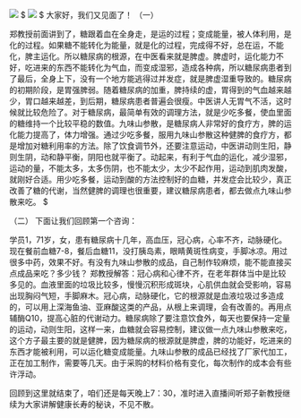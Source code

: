 ![](https://imgtu.com/i/XmcAVf)
$
![](https://imgtu.com/i/XmcePg)
$
大家好，我们又见面了！
（一）

郑教授前面讲到了，糖跟着血在全身走，是运的过程；变成能量，被人体利用，是化的过程。如果糖不能转化为能量，就是化的过程，完成得不好，总在运，不能化，脾主运化。所以糖尿病的根源，在中医看来就是脾虚。脾虚时，运化能力不好，吃进来的东西不能转化为气血，而变成湿邪，造成各种病，所以糖尿病患者到了最后，全身上下，没有一个地方能逃得过并发症，就是脾虚湿重导致的。糖尿病的初期阶段，是胃强脾弱。随着糖尿病的加重，脾持续的虚，胃得到的气血越来越少，胃口越来越差，到后期，糖尿病患者普遍会很瘦。中医讲人无胃气不活，这时候就比较危险了。对于糖尿病，最简单有效的调理方法，就是少吃多餐，使血里面的糖维持一个比较平稳的数值。九味山参散，是糖尿病人非常好的食疗方，脾的运化能力提高了，体力增强。通过少吃多餐，服用九味山参散这种健脾的食疗方，都是增加对糖利用率的方法。除了饮食调节外，还要注意运动，中医讲动则生阳，静则生阴，动和静平衡，阴阳也就平衡了。动起来，有利于气血的运化，减少湿邪，运动的量，不能太多，太多伤阴，也不能太少，太少不起作用，运动到肌肉发酸，就刚好合适。用少吃多餐，运动到酸的方法控制好的血糖，并发症会比较少，真正改善了糖的代谢，当然健脾的调理也很重要，建议糖尿病患者，都去做点九味山参散来吃。
$

（二）
下面让我们回顾第一个咨询：

学员1，71岁，女，患有糖尿病十几年，高血压，冠心病，心率不齐，动脉硬化。现在餐前血糖7-8，餐后血糖11，没打胰岛素，眼睛黄斑性病变，手脚冰凉。用过很多中药，效果不好。有没有九味山参散的成品，自己制作较麻烦，能不能直接买点成品来吃？多少钱？
郑教授解答：冠心病和心律不齐，在老年群体当中是比较多见的。血液里面的垃圾比较多，慢慢沉积形成斑块，心肌供血就会受影响，容易出现胸闷气短，手脚麻木。冠心病，动脉硬化，它的根源就是血液垃圾过多造成的，可以用上深海鱼油、亚麻酸这类的产品，从根上来调理，会有改善的。再用点辅酶Q10，提高心脏的代谢动力。糖尿病除了要注意饮食外，每天也要保持一定量的运动，动则生阳，这样一来，血糖就会容易控制，建议做一点九味山参散来吃，这个方子最主要的就是健脾，因为糖尿病的根源就是脾虚，脾的功能好，吃进来的东西才能被利用，可以运化糖变成能量。九味山参散的成品已经找了厂家代加工，正在加工制作，需要等几天。由于采购的材料价格有变化，每次制作的成本会有些许浮动。

回顾到这里就结束了，咱们还是每天晚上7：30，准时进入直播间听郑子新教授继续为大家讲解健康长寿的秘诀，不见不散。
